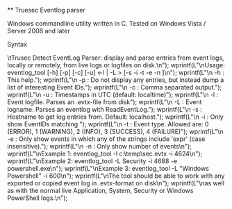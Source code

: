 ** Truesec Eventlog parser

Windows commandline utility written in C. Tested on Windows Vista / Server 2008 and later

Syntax

\tTrusec Detect EventLog Parser: display and parse entries from event logs, locally or remotely, from live logs or logfiles on disk.\n");
	wprintf(L"\nUsage: eventlog_tool [-h] [-p] [-c] [-u] <-l <logfile> | -L <logname>> [-s <host> -i <eventID> -t <type> -e <expr> -n <num>]\n");
	wprintf(L"\n  -h            :  This help.");
	wprintf(L"\n  -p            :  Do not display any entries, but instead dump a list of interesting Event IDs.");
	wprintf(L"\n  -c            :  Comma separated output.");
	wprintf(L"\n  -u            :  Timestamps in UTC (default: localtime)");
	wprintf(L"\n  -l <logfile>  :  Event logfile. Parses an .evtx-file from disk");
	wprintf(L"\n  -L <logname>  :  Event logname. Parses an eventlog with ReadEventLog.");
	wprintf(L"\n  -s <host>     :  Hostname to get log entries from. Default: localhost.");
	wprintf(L"\n  -i <eventID>  :  Only show EventIDs matching <eventID>");
	wprintf(L"\n  -t <type>     :  Event type. Allowed are: 0 (ERROR), 1 (WARNING), 2 (INFO), 3 (SUCCESS), 4 (FAILURE)");
	wprintf(L"\n  -e <expr>     :  Only show events in which any of the strings include 'expr' (case insensitive).");
	wprintf(L"\n  -n <num>      :  Only show <num> number of events\n");
	wprintf(L"\nExample 1: eventlog_tool -l c:\\temp\\sec.evtx -i 4624\n");
	wprintf(L"\nExample 2: eventlog_tool -L Security -i 4688 -e powershell.exe\n");
	wprintf(L"\nExample 3: eventlog_tool -L \"Windows Powershell\" -i 600\n");
	wprintf(L"\nThe tool should be able to work with any exported or copied event log in .evtx-format on disk\n");
	wprintf(L"\nas well as with the normal live Application, System, Security or Windows PowerShell logs.\n");